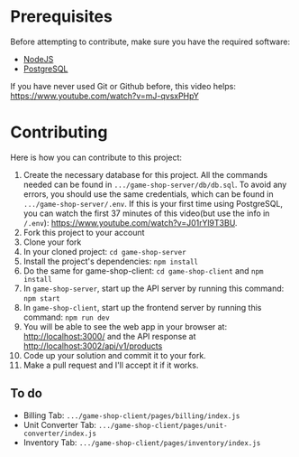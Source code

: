 # Prerequisites

Before attempting to contribute, make sure you have the required software:
- [NodeJS](https://nodejs.org/en/download/)
- [PostgreSQL](https://www.postgresql.org/)

If you have never used Git or Github before, this video helps: <https://www.youtube.com/watch?v=mJ-qvsxPHpY>
# Contributing

Here is how you can contribute to this project:
1. Create the necessary database for this project. All the commands needed can be found in ```.../game-shop-server/db/db.sql```. To avoid any errors, you should use the same credentials, which can be found in ```.../game-shop-server/.env```. If this is your first time using PostgreSQL, you can watch the first 37 minutes of this video(but use the info in ```/.env```): <https://www.youtube.com/watch?v=J01rYl9T3BU>.
1. Fork this project to your account
2. Clone your fork
3. In your cloned project: ```cd game-shop-server```
4. Install the project's dependencies: ```npm install```
5. Do the same for game-shop-client: ```cd game-shop-client``` and ```npm install```
6. In ```game-shop-server```, start up the API server by running this command: ```npm start```
7. In ```game-shop-client```, start up the frontend server by running this command: ```npm run dev```
8. You will be able to see the web app in your browser at: <http://localhost:3000/> and the API response at <http://localhost:3002/api/v1/products>
9. Code up your solution and commit it to your fork.
10. Make a pull request and I'll accept it if it works.



## To do
- Billing Tab: ```.../game-shop-client/pages/billing/index.js```
- Unit Converter Tab: ```.../game-shop-client/pages/unit-converter/index.js```
- Inventory Tab: ```.../game-shop-client/pages/inventory/index.js```
